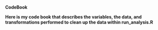 **CodeBook**

**Here is my code book that describes the variables, the data, and transformations performed to clean up the data within run_analysis.R**
